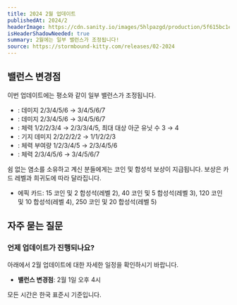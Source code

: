 ```yaml
---
title: 2024 2월 업데이트
publishedAt: 2024/2
headerImage: https://cdn.sanity.io/images/5hlpazgd/production/5f615bc1eb2cc810f29a9205d11847743e22445a-1920x622.png
isHeaderShadowNeeded: true
summary: 2월에는 일부 밸런스가 조정됩니다!
source: https://stormbound-kitty.com/releases/02-2024
---
```


<script>
    import BadgedHeader from "$components/BadgedHeader.svelte";
    import Old from "$components/Old.svelte";
    import New from "$components/New.svelte";
    import ImageBlock from "$components/ImageBlock.svelte";
    import FlexibleList from "$components/FlexibleList.svelte";
    import Icon from "$components/Icon.svelte";
    import Card from "$components/Card.svelte";
    import CardLink from "$components/CardLink.svelte";
    import Comment from "$components/Comment.svelte";
    import DiscountedBrawl from "$components/DiscountedBrawl.md";
</script>

## 밸런스 변경점
이번 업데이트에는 평소와 같이 일부 밸런스가 조정됩니다.

  - <CardLink target="전설의 불꽃" />: 데미지 <Old>2/3/4/5/6</Old> → <New type="buff">3/4/5/6/7</New>
  - <CardLink target="공허 유발자" />: 데미지 <Old>2/3/4/5/6</Old> → <New type="buff">3/4/5/6/7</New>
  - <CardLink target="믿음직한 양치기" />: 체력 <Old>1/2/2/3/4</Old> → <New type="buff">2/3/3/4/5</New>, 최대 대상 아군 유닛 수 <Old>3</Old> → <New type="buff">4</New>
  - <CardLink target="쉼 없는 염소" />: 기지 데미지 <Old>2/2/2/2/2</Old> → <New type="buff">1/1</New>/2/2/<New type="nerf">3</New>
  - <CardLink target="수리, 생명의 군주" />: 체력 부여량 <Old>1/2/3/4/5</Old> → <New type="buff">2/3/4/5/6</New>
  - <CardLink target="햇살의 뱀" />: 체력 <Old>2/3/4/5/6</Old> → <New type="buff">3/4/5/6/7</New>

<Comment>

쉼 없는 염소를 소유하고 계신 분들에게는 코인 및 합성석 보상이 지급됩니다. 보상은 카드 레벨과 희귀도에 따라 달라집니다.

  - <Icon type="epic" /> 에픽 카드: <Icon type="coin" /> 15 코인 및 <Icon type="stone" /> 2 합성석(레벨 2), <Icon type="coin" /> 40 코인 및 <Icon type="stone" /> 5 합성석(레벨 3), <Icon type="coin" /> 120 코인 및 <Icon type="stone" /> 10 합성석(레벨 4), <Icon type="coin" /> 250 코인 및 <Icon type="stone" /> 20 합성석(레벨 5)

</Comment>

## 자주 묻는 질문
### 언제 업데이트가 진행되나요?
아래에서 2월 업데이트에 대한 자세한 일정을 확인하시기 바랍니다.

  - **밸런스 변경점**: 2월 1일 오후 4시

모든 시간은 한국 표준시 기준입니다.